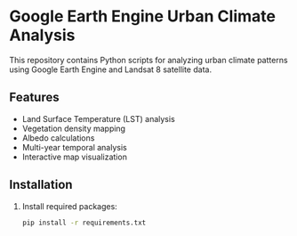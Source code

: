 # Google Earth Engine Urban Climate Analysis

This repository contains Python scripts for analyzing urban climate patterns using Google Earth Engine and Landsat 8 satellite data.

## Features
- Land Surface Temperature (LST) analysis
- Vegetation density mapping
- Albedo calculations
- Multi-year temporal analysis
- Interactive map visualization

## Installation
1. Install required packages:
   ```bash
   pip install -r requirements.txt
